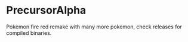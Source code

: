 # PrecursorAlpha
Pokemon fire red remake with many more pokemon,
check releases for compiled binaries.
